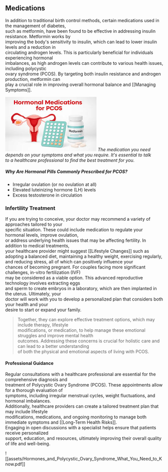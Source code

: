 ## Medications

In addition to traditional birth control methods, certain medications used in the management of diabetes,  
such as metformin, have been found to be effective in addressing insulin resistance. Metformin works by  
improving the body's sensitivity to insulin, which can lead to lower insulin levels and a reduction in  
circulating androgen levels. This is particularly beneficial for individuals experiencing hormonal  
imbalances, as high androgen levels can contribute to various health issues, including polycystic  
ovary syndrome (PCOS). By targeting both insulin resistance and androgen production, metformin can  
play a crucial role in improving overall hormonal balance and [[Managing Symptoms]].

![PCOS Medictions](image-3.png)
*The medication you need depends on your symptoms and what you require. It's essential to talk  
to a healthcare professional to find the best treatment for you.*

##### Why Are Hormonal Pills Commonly Prescribed for PCOS?
- Irregular ovulation (or no ovulation at all)
- Elevated luteinizing hormone (LH) levels
- Excess testosterone in circulation

### Infertility Treatment

If you are trying to conceive, your doctor may recommend a variety of approaches tailored to your  
specific situation. These could include medication to regulate your hormonal levels, improve ovulation,  
or address underlying health issues that may be affecting fertility. In addition to medical treatments,  
your healthcare provider might suggest [[Lifestyle Changes]] such as adopting a balanced diet, maintaining 
a healthy weight, exercising regularly, and reducing stress, all of which can positively influence your  
chances of becoming pregnant. For couples facing more significant challenges, in-vitro fertilization (IVF)  
may be considered as a viable option. This advanced reproductive technology involves extracting eggs  
and sperm to create embryos in a laboratory, which are then implanted in the uterus. Ultimately, your  
doctor will work with you to develop a personalized plan that considers both your health and your  
desire to start or expand your family.


> Together, they can explore effective treatment options, which may include therapy, lifestyle  
modifications, or medication, to help manage these emotional struggles and improve mental health  
outcomes. Addressing these concerns is crucial for holistic care and can lead to a better understanding  
of both the physical and emotional aspects of living with PCOS.


#### Professional Guidance

Regular consultations with a healthcare professional are essential for the comprehensive diagnosis and  
treatment of Polycystic Ovary Syndrome (PCOS). These appointments allow for a thorough evaluation of  
symptoms, including irregular menstrual cycles, weight fluctuations, and hormonal imbalances.  
Additionally, healthcare providers can create a tailored treatment plan that may include lifestyle  
modifications, medications, and ongoing monitoring to manage both immediate symptoms and [[Long-Term Health Risks]].  
Engaging in open discussions with a specialist helps ensure that patients receive personalized  
support, education, and resources, ultimately improving their overall quality of life and well-being.

![[assets/Hormones_and_Polycystic_Ovary_Syndrome_What_You_Need_to_Know.pdf]]
